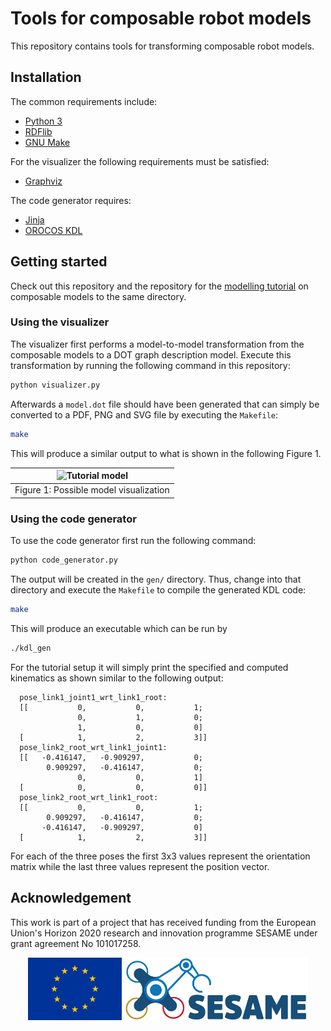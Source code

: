 # Tools for composable robot models
This repository contains tools for transforming composable robot models.

## Installation

The common requirements include:

* [Python 3](https://www.python.org/)
* [RDFlib](https://rdflib.dev/)
* [GNU Make](https://www.gnu.org/software/make/)

For the visualizer the following requirements must be satisfied:

* [Graphviz](https://graphviz.org/)

The code generator requires:

* [Jinja](https://palletsprojects.com/p/jinja/)
* [OROCOS KDL](https://www.orocos.org/kdl.html)

## Getting started
Check out this repository and the repository for the
[modelling tutorial](https://github.com/comp-rob2b/modelling-tutorial) 
on composable models to the same directory.

### Using the visualizer
The visualizer first performs a model-to-model transformation from the
composable models to a DOT graph description model. Execute this transformation
by running the following command in this repository:
```BASH
python visualizer.py
```

Afterwards a `model.dot` file should have been generated that can simply be
converted to a PDF, PNG and SVG file by executing the `Makefile`:
```BASH
make
```

This will produce a similar output to what is shown in the following Figure 1.

|    ![Tutorial model](fig/model.svg)    |
|:--------------------------------------:|
| Figure 1: Possible model visualization |


### Using the code generator
To use the code generator first run the following command:
```BASH
python code_generator.py
```

The output will be created in the `gen/` directory. Thus, change into that
directory and execute the `Makefile` to compile the generated KDL code:
```BASH
make
```

This will produce an executable which can be run by
```BASH
./kdl_gen
```

For the tutorial setup it will simply print the specified and computed
kinematics as shown similar to the following output:
```
  pose_link1_joint1_wrt_link1_root: 
  [[           0,           0,           1;
               0,           1,           0;
               1,           0,           0]
  [            1,           2,           3]]
  pose_link2_root_wrt_link1_joint1: 
  [[   -0.416147,   -0.909297,           0;
        0.909297,   -0.416147,           0;
               0,           0,           1]
  [            0,           0,           0]]
  pose_link2_root_wrt_link1_root: 
  [[           0,           0,           1;
        0.909297,   -0.416147,           0;
       -0.416147,   -0.909297,           0]
  [            1,           2,           3]]
```

For each of the three poses the first 3x3 values represent the orientation
matrix while the last three values represent the position vector.

## Acknowledgement
This work is part of a project that has received funding from the European
Union's Horizon 2020 research and innovation programme SESAME under grant
agreement No 101017258.

<p align="center">
  <img src="fig/eu-emblem.jpg" alt="EU Emblem" height="100" />
  <img src="fig/sesame-logo.jpg" alt="SESAME logo" height="100" />
</p>
